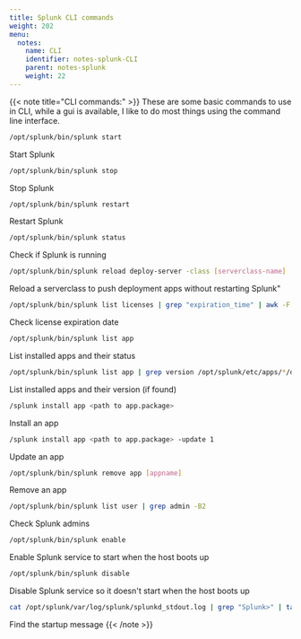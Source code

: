 ```yaml
---
title: Splunk CLI commands
weight: 202
menu:
  notes:
    name: CLI
    identifier: notes-splunk-CLI
    parent: notes-splunk
    weight: 22
---
```


<div style="display: block; width: 100%; max-width: none;">

<!-- CLI commands: -->
{{< note title="CLI commands:" >}}
These are some basic commands to use in CLI, while a gui is available, I like to do most things using the command line interface.
```bash
/opt/splunk/bin/splunk start
```
Start Splunk
```bash
/opt/splunk/bin/splunk stop
```
Stop Splunk
```bash
/opt/splunk/bin/splunk restart
```
Restart Splunk
```bash
/opt/splunk/bin/splunk status
```
Check if Splunk is running
```bash
/opt/splunk/bin/splunk reload deploy-server -class [serverclass-name]
```
Reload a serverclass to push deployment apps without restarting Splunk"
```bash
/opt/splunk/bin/splunk list licenses | grep "expiration_time" | awk -F':' '{print $2}' | xargs -I{} date -d @{} +"%Y-%m-%d %H:%M:%S"
```
Check license expiration date
```bash
/opt/splunk/bin/splunk list app
```
List installed apps and their status
```bash
/opt/splunk/bin/splunk list app | grep version /opt/splunk/etc/apps/*/default/app.conf
```
List installed apps and their version (if found)
```bash
/splunk install app <path to app.package>
```
Install an app
```bash
/splunk install app <path to app.package> -update 1
```
Update an app
```bash
/opt/splunk/bin/splunk remove app [appname]
```
Remove an app
```bash
/opt/splunk/bin/splunk list user | grep admin -B2
```
Check Splunk admins
```bash
/opt/splunk/bin/splunk enable
```
Enable Splunk service to start when the host boots up
```bash
/opt/splunk/bin/splunk disable
```
Disable Splunk service so it doesn't start when the host boots up
```bash
cat /opt/splunk/var/log/splunk/splunkd_stdout.log | grep "Splunk>" | tail -n 1
```
Find the startup message
{{< /note >}}
</div>